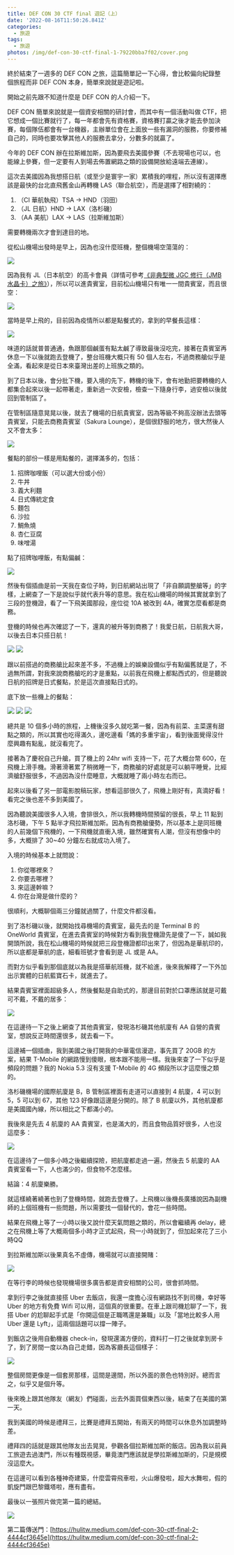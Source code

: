 ```yaml
---
title: DEF CON 30 CTF final 遊記（上）
date: '2022-08-16T11:50:26.841Z'
categories:
  - 旅遊
tags:
  - 旅遊
photos: /img/def-con-30-ctf-final-1-79220bba7f02/cover.png
---
```


終於結束了一週多的 DEF CON 之旅，這篇簡單記一下心得，會比較偏向紀錄整個旅程而非 DEF CON 本身，簡單來說就是遊記啦。

開始之前先跟不知道什麼是 DEF CON 的人介紹一下。

DEF CON 簡單來說就是一個資安相關的研討會，而其中有一個活動叫做 CTF，把它想成一個比賽就行了，每一年都會先有資格賽，資格賽打贏之後才能去參加決賽，每個隊伍都會有一台機器，主辦單位會在上面放一些有漏洞的服務，你要修補自己的，同時也要攻擊其他人的服務去拿分，分數多的就贏了。

今年的 DEF CON 辦在拉斯維加斯，因為要飛去美國參賽（不去現場也可以，也能線上參賽，但一定要有人到場去佈置網路之類的設備開放給遠端去連線）。

這次去美國因為我想搭日航（或至少是寰宇一家）累積我的哩程，所以沒有選擇應該是最快的台北直飛舊金山再轉機 LAS（聯合航空），而是選擇了相對繞的：

1.  （CI 華航執飛）TSA -> HND（羽田）
2.  （JL 日航）HND -> LAX（洛杉磯）
3.  （AA 美航）LAX -> LAS（拉斯維加斯）

需要轉機兩次才會到達目的地。

從松山機場出發時是早上，因為也沒什麼班機，整個機場空蕩蕩的：

![](/img/def-con-30-ctf-final-1-79220bba7f02/1____vVM____M5vYMI3tGXP__kT1g.jpeg)

因為我有 JL（日本航空）的高卡會員（詳情可參考[《非典型微 JGC 修行（JMB 水晶卡）之旅》](https://medium.com/hulis-blog/jgc-and-jal-ctystal-862f2bb4af8b)），所以可以進貴賓室，目前松山機場只有唯一一間貴賓室，而且很空：

![](/img/def-con-30-ctf-final-1-79220bba7f02/1__CzTj__la6nq2RjaWTct3hRw.jpeg)

當時是早上飛的，目前因為疫情所以都是點餐式的，拿到的早餐長這樣：

![](/img/def-con-30-ctf-final-1-79220bba7f02/1__nvw9hVLxFvPfHjzuZU0J1Q.jpeg)

味道的話就普普通通，魚跟那個鹹蛋有點太鹹了導致最後沒吃完，接著在貴賓室再休息一下以後就跑去登機了，整台班機大概只有 50 個人左右，不過商務艙似乎是全滿，看起來是從日本來臺灣出差的上班族之類的。

到了日本以後，會分批下機，要入境的先下，轉機的後下，會有地勤把要轉機的人都集合起來以後一起帶著走，重新過一次安檢，檢查一下隨身行李，過安檢以後就回到管制區了。

在管制區隨意晃晃以後，就去了機場的日航貴賓室，因為等級不夠高沒辦法去頭等貴賓室，只能去商務貴賓室（Sakura Lounge），是個很舒服的地方，很大然後人又不會太多：

![](/img/def-con-30-ctf-final-1-79220bba7f02/1__u3yMbUZ__FqniBuDY__y4oAQ.jpeg)

餐點的部份一樣是用點餐的，選擇滿多的，包括：

1.  招牌咖哩飯（可以選大份或小份）
2.  牛丼
3.  義大利麵
4.  日式傳統定食
5.  麵包
6.  沙拉
7.  鯛魚燒
8.  杏仁豆腐
9.  味噌湯

點了招牌咖哩飯，有點偏鹹：

![](/img/def-con-30-ctf-final-1-79220bba7f02/1__FE27BfiPcYxqHs7N__fPHiQ.jpeg)

然後有個插曲是前一天我在查位子時，到日航網站出現了「非自願調整艙等」的字樣，上網查了一下是說似乎就代表升等的意思。我在松山機場的時候其實就拿到了三段的登機證，看了一下飛美國那段，座位從 10A 被改到 4A，確實怎麼看都是商務。

登機的時候也再次確認了一下，還真的被升等到商務了！我愛日航，日航我大哥，以後去日本只搭日航！

![](/img/def-con-30-ctf-final-1-79220bba7f02/1__jBm8IyRuqHYmOadVYBlYDg.jpeg)
![](/img/def-con-30-ctf-final-1-79220bba7f02/1__dN0h4p51L6At2ysmIGs86w.jpeg)

跟以前搭過的商務艙比起來差不多，不過機上的娛樂設備似乎有點偏舊就是了，不過無所謂，對我來說商務艙吃的才是重點，以前我在飛機上都點西式的，但是聽說日航的招牌是日式餐點，於是這次直接點日式的。

底下放一些機上的餐點：

![](/img/def-con-30-ctf-final-1-79220bba7f02/1__3Mt360tLKPmCahEQdz__8mw.jpeg)
![](/img/def-con-30-ctf-final-1-79220bba7f02/1__vrpB8NucX0tD5UCbLnE74g.jpeg)
![](/img/def-con-30-ctf-final-1-79220bba7f02/1__qMMfK9bsXbmjvpmsOKUJBw.jpeg)

總共是 10 個多小時的旅程，上機後沒多久就吃第一餐，因為有前菜、主菜還有甜點之類的，所以其實也吃得滿久，邊吃邊看「媽的多重宇宙」，看到後面覺得沒什麼興趣有點亂，就沒看完了。

接著為了慶祝自己升艙，買了機上的 24hr wifi 支持一下，花了大概台幣 600，在飛機上滑手機。滑著滑著累了稍微睡一下，商務艙的好處就是可以躺平睡覺，比經濟艙舒服很多，不過因為沒什麼睡意，大概就睡了兩小時左右而已。

起來以後看了另一部電影脫稿玩家，想看這部很久了，飛機上剛好有，真滴好看！看完之後也差不多到美國了。

因為聽說美國很多人入境，會排很久，所以我轉機時間預留的很長，早上 11 點到洛杉磯，下午 5 點半才飛拉斯維加斯。因為有商務艙優勢，所以基本上是同班機的人前幾個下飛機的，一下飛機就直衝入境，雖然確實有人潮，但沒有想像中的多，大概排了 30~40 分鐘左右就成功入境了。

入境的時候基本上就問說：

1.  你從哪裡來？
2.  你要去哪裡？
3.  來這邊幹嘛？
4.  你在台灣是做什麼的？

很順利，大概聊個兩三分鐘就過關了，什麼文件都沒看。

到了洛杉磯以後，就開始找尋機場的貴賓室，最先去的是 Terminal B 的 OneWorld 貴賓室，在進去貴賓室的時候對方看到我登機證先是傻了一下，誠如我開頭所說，我在松山機場的時候就把三段登機證都印出來了，但因為是華航印的，所以底都是華航的底，細看班號才會看到是 JL 或是 AA。

而對方似乎看到那個底就以為我是搭華航班機，就不給進，後來我解釋了一下外加出示實體的日航藍寶石卡，就進去了。

結果貴賓室裡面超級多人，然後餐點是自助式的，那邊目前對於口罩應該就是可戴可不戴，不戴的居多：

![](/img/def-con-30-ctf-final-1-79220bba7f02/1__etjr62__WnX32rPGHsbpP1w.jpeg)

在這邊待一下之後上網查了其他貴賓室，發現洛杉磯其他航廈有 AA 自營的貴賓室，想說反正時間還很多，就去看一下。

這邊補一個插曲，我到美國之後打開我的中華電信漫遊，事先買了 20GB 的方案，結果 T-Mobile 的網路慢到傻眼，根本跟不能用一樣。我後來查了一下似乎是頻段的問題？我的 Nokia 5.3 沒有支援 T-Mobile 的 4G 頻段所以才這麼慢之類的。

洛杉磯機場的國際航廈是 B，B 管制區裡面有走道可以直接到 4 航廈，4 可以到 5，5 可以到 67，其他 123 好像跟這邊是分開的。除了 B 航廈以外，其他航廈都是美國國內線，所以相比之下都滿小的。

我後來是先去 4 航廈的 AA 貴賓室，也是滿大的，而且食物品質好很多，人也沒這麼多：

![](/img/def-con-30-ctf-final-1-79220bba7f02/1__kpP3FQ0Z2ALAb__3YsWQ__Sw.jpeg)

在這邊待了一個多小時之後繼續探險，把航廈都走過一遍，然後去 5 航廈的 AA 貴賓室看一下，人也滿少的，但食物不怎麼樣。

結論：4 航廈樂勝。

就這樣繞著繞著也到了登機時間，就跑去登機了。上飛機以後機長廣播說因為副機師的上個班機有一些問題，所以需要找一個替代的，會花一些時間。

結果在飛機上等了一小時以後又說什麼天氣問題之類的，所以會繼續再 delay，總之在飛機上等了大概兩個多小時才正式起飛，飛一小時就到了，但加起來花了三小時QQ

到拉斯維加斯以後果真名不虛傳，機場就可以直接開賭：

![](/img/def-con-30-ctf-final-1-79220bba7f02/1__ECYWuAxTyEgIaO__podto9w.jpeg)

在等行李的時候也發現機場很多廣告都是資安相關的公司，很會抓時間。

拿到行李之後就直接搭 Uber 去飯店，我還一度擔心沒有網路找不到司機，幸好等 Uber 的地方有免費 Wifi 可以用，這個真的很重要。在車上跟司機尬聊了一下，我搭 Uber 的尬聊起手式是「你開這個是正職嗎還是兼職」以及「當地比較多人用 Uber 還是 Lyft」，這兩個話題可以撐一陣子。

到飯店之後用自動機器 check-in，發現還滿方便的，資料打一打之後就拿到房卡了，到了房間一度以為自己走錯，因為客廳長這個樣子：

![](/img/def-con-30-ctf-final-1-79220bba7f02/1__dI1NZOMKx9nVNonLJg__rug.jpeg)

整個房間更像是一個套房那樣，這間是邊間，所以外面的景色也特別好。總而言之，似乎又是個升等。

後來晚上跟其他隊友（網友）們碰面，出去外面買個東西以後，結束了在美國的第一天。

我到美國的時候是禮拜三，比賽是禮拜五開始，有兩天的時間可以休息外加調整時差。

禮拜四的話就是跟其他隊友出去晃晃，參觀各個拉斯維加斯的飯店。因為我以前員工旅遊去過澳門，所以有種既視感，畢竟澳門應該就是學拉斯維加斯的，只是規模沒這麼大。

在這邊可以看到各種神奇建築，什麼雲霄飛車啦，火山爆發啦，超大水舞啦，假的凱旋門跟巴黎鐵塔啦，應有盡有。

最後以一張照片做完第一篇的總結。

![](/img/def-con-30-ctf-final-1-79220bba7f02/1__SK2__EH9DeuD73FfM7A5GGw.jpeg)

第二篇傳送門：[https://hulitw.medium.com/def-con-30-ctf-final-2-4444cf3645e](https://hulitw.medium.com/def-con-30-ctf-final-2-4444cf3645e)